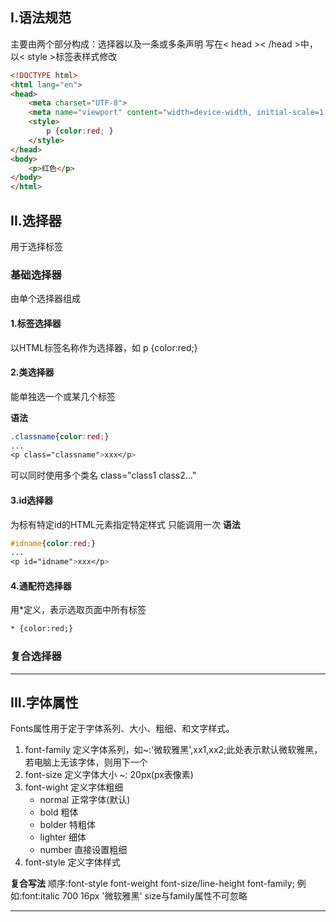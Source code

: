 ## I.语法规范
主要由两个部分构成：选择器以及一条或多条声明
写在< head >< /head >中，以< style >标签表样式修改
```html
<!DOCTYPE html>
<html lang="en">
<head>
    <meta charset="UTF-8">
    <meta name="viewport" content="width=device-width, initial-scale=1.0">
    <style>
        p {color:red; }
    </style>
</head>
<body>
    <p>红色</p>
</body>
</html>
```
## II.选择器
用于选择标签

### 基础选择器
由单个选择器组成

#### 1.标签选择器
以HTML标签名称作为选择器，如
p {color:red;}

#### 2.类选择器
能单独选一个或某几个标签

**语法**
```css
.classname{color:red;}
...
<p class="classname">xxx</p>
```
可以同时使用多个类名 class="class1 class2..."

#### 3.id选择器
为标有特定id的HTML元素指定特定样式
只能调用一次
**语法**
```css
#idname{color:red;}
...
<p id="idname">xxx</p>
```

#### 4.通配符选择器
用*定义，表示选取页面中所有标签
```html
* {color:red;}
```

### 复合选择器

---

## III.字体属性
Fonts属性用于定于字体系列、大小、粗细、和文字样式。
1. font-family 定义字体系列，如~:'微软雅黑',xx1,xx2;此处表示默认微软雅黑，若电脑上无该字体，则用下一个
2. font-size 定义字体大小 ~: 20px(px表像素)
3. font-wight 定义字体粗细
   - normal 正常字体(默认)
   - bold 粗体
   - bolder 特粗体
   - lighter 细体
   - number 直接设置粗细
4. font-style 定义字体样式

**复合写法**
顺序:font-style font-weight font-size/line-height font-family;
例如:font:italic 700 16px '微软雅黑'
size与family属性不可忽略

---